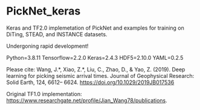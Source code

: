 # PickNet_keras
Keras and TF2.0 implemetation of PickNet and examples for training on DiTing, STEAD, and INSTANCE datasets.

Undergoning rapid development!

Python=3.8.11
Tensorflow=2.2.0
Keras=2.4.3
HDF5=2.10.0
YAML=0.2.5

Please cite: Wang, J.\*, Xiao, Z.\*, Liu, C., Zhao, D., & Yao, Z. (2019). Deep learning for picking seismic arrival times. Journal of Geophysical Research: Solid Earth, 124, 6612– 6624. https://doi.org/10.1029/2019JB017536

Original TF1.0 implementation: https://www.researchgate.net/profile/Jian_Wang78/publications.
